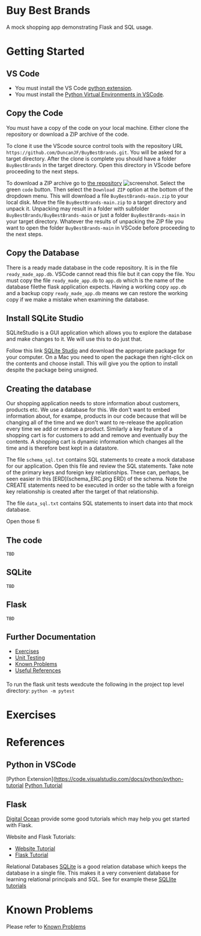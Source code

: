 # Buy Best Brands

A mock shopping app demonstrating Flask and SQL usage.

# Getting Started

## VS Code

*  You must install the VS Code [python extension](https://code.visualstudio.com/docs/languages/python).
*  You must install the [Python Virtual Environments in VSCode](https://code.visualstudio.com/docs/python/environments).

## Copy the Code

You must have a copy of the code on your local machine.
Either clone the repository or download a ZIP archive of the code.

To clone it use the VScode source control tools with the repository URL `https://github.com/DuncanJF/BuyBestBrands.git`.
You will be asked for a target directory.  After the clone is complete you should have a folder `BuyBestBrands` in the target directory.
Open this directory in VScode before proceeding to the next steps.


To download a ZIP archive go to [the repository](https://github.com/DuncanJF/BuyBestBrands)
![screenshot](images/github_screenshot.png).  Select the green `code` button.  Then select the `Download ZIP` option at the bottom of the dropdown menu.  This will download a file `BuyBestBrands-main.zip` to your local disk.  Move the file `BuyBestBrands-main.zip` to a target directory and unpack it.  Unpacking may result in a folder with subfolder `BuyBestBrands/BuyBestBrands-main` or just a folder `BuyBestBrands-main` in your target directory.  Whatever the results of unpacking the ZIP file you want to open the folder `BuyBestBrands-main` in VSCode before proceeding to the next steps.

## Copy the Database

There is a ready made database in the code repository.  It is in the file `ready_made_app.db`.  VSCode cannot read this file but it can copy the file.  You must copy the file `ready_made_app.db` to  `app.db` which is the name of the database filethe flask application expects.
Having a working copy `app.db` and a backup copy `ready_made_app.db` means we can restore the working copy if we make a mistake when examining the database.

## Install SQLite Studio

SQLiteStudio is a GUI application which allows you to explore the database and make changes to it.  We will use this to do just that.

Follow this link [SQLite Studio](https://sqlitestudio.pl/) and download the appropriate package for your computer.
On a Mac you need to open the package then right-click on the contents and choose install.  This will give you the option to install despite the package being unsigned.

## Creating the database

Our shopping application needs to store information about customers, products etc.  We use a database for this.  We don't want to embed information about, for exampe, products in our code because that will be changing all of the time and we don't want to re-release the application every time we add or remove a product.  Similarly a key feature of a shopping cart is for customers to add and remove and eventually buy the contents.  A shopping cart is dynamic information which changes all the time and is therefore best kept in a datastore.

The file `schema_sql.txt` contains SQL statements to create a mock database for our application.
Open this file and review the SQL statements.  Take note of the primary keys and foreign key relationships.
These can, perhaps, be seen easier in this [ERD](schema_ERC.png ERD) of the schema.
Note the CREATE statements need to be executed in order so the table with a foreign key relationship is created after the target of that relationship.

The file `data_sql.txt` contains SQL statements to insert data into that mock database.

Open those fi

## The code
    TBD
## SQLite
    TBD
## Flask
    TBD

## Further Documentation
*  [Exercises](docs/exercises.md)
*  [Unit Testing](docs/unit_testning.md)
*  [Known Problems](docs/known_problems.md)
*  [Useful References](docs/references.md)

####


To run the flask unit tests wexdcute the following in the project top level directory:
```python -m pytest```

# Exercises
# References

## Python in VSCode
[Python Extension](https://code.visualstudio.com/docs/python/python-tutorial
[Python Tutorial](https://code.visualstudio.com/docs/python/python-tutorial)

## Flask
[Digital Ocean](https://www.digitalocean.com) provide some good tutorials which may help you get started with Flask.

Website and Flask Tutorials:
*  [Website Tutorial](https://www.digitalocean.com/community/tutorial-series/how-to-build-a-website-with-html)
*  [Flask Tutorial](https://www.digitalocean.com/community/tutorials/how-to-make-a-web-application-using-flask-in-python-3)


Relational Databases
[SQLite](https://www.sqlite.org/index.html) is a good relation database which keeps the database in a single file.  This makes it a very convenient database for learning relational principals and SQL.  See for example these [SQLlite tutorials](https://www.sqlitetutorial.net/)

# Known Problems
Please refer to [Known Problems](docs/known_problems.md)